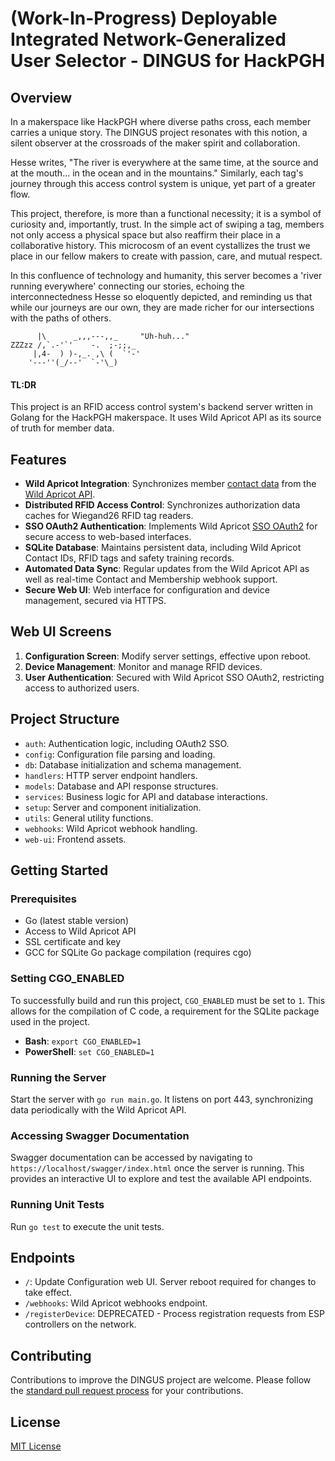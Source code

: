 
# (Work-In-Progress) Deployable Integrated Network-Generalized User Selector - DINGUS for HackPGH

## Overview

In a makerspace like HackPGH where diverse paths cross, each member carries a unique story. The DINGUS project resonates with this notion, a silent observer at the crossroads of the maker spirit and collaboration.

Hesse writes, "The river is everywhere at the same time, at the source and at the mouth... in the ocean and in the mountains." Similarly, each tag's journey through this access control system is unique, yet part of a greater flow.

This project, therefore, is more than a functional necessity; it is a symbol of curiosity and, importantly, trust. In the simple act of swiping a tag, members not only access a physical space but also reaffirm their place in a collaborative history. This microcosm of an event cystallizes the trust we place in our fellow makers to create with passion, care, and mutual respect.

In this confluence of technology and humanity, this server becomes a 'river running everywhere' connecting our stories, echoing the interconnectedness Hesse so eloquently depicted, and reminding us that while our journeys are our own, they are made richer for our intersections with the paths of others.
```
      |\      _,,,---,,_     "Uh-huh..."
ZZZzz /,`.-'`'    -.  ;-;;,_
     |,4-  ) )-,_. ,\ (  `'-'
    '---''(_/--'  `-'\_)  
```
#### TL:DR
This project is an RFID access control system's backend server written in Golang for the HackPGH makerspace. It uses Wild Apricot API as its source of truth for member data. 

## Features

-   **Wild Apricot Integration**: Synchronizes member [contact data](https://app.swaggerhub.com/apis-docs/WildApricot/wild-apricot_api_for_non_administrative_access/7.15.0#/Contacts/get_accounts__accountId__contacts) from the [Wild Apricot API](https://gethelp.wildapricot.com/en/articles/182-using-wildapricot-s-api).
-   **Distributed RFID Access Control**: Synchronizes authorization data caches for Wiegand26 RFID tag readers.
-   **SSO OAuth2 Authentication**: Implements Wild Apricot [SSO OAuth2](https://gethelp.wildapricot.com/en/articles/200-single-sign-on-service-sso#overview) for secure access to web-based interfaces.
-   **SQLite Database**: Maintains persistent data, including Wild Apricot Contact IDs, RFID tags and safety training records.
-   **Automated Data Sync**: Regular updates from the Wild Apricot API as well as real-time Contact and Membership webhook support.
-   **Secure Web UI**: Web interface for configuration and device management, secured via HTTPS.

## Web UI Screens

1.  **Configuration Screen**: Modify server settings, effective upon reboot.
2.  **Device Management**: Monitor and manage RFID devices.
3.  **User Authentication**: Secured with Wild Apricot SSO OAuth2, restricting access to authorized users.

## Project Structure

-   `auth`: Authentication logic, including OAuth2 SSO.
-   `config`: Configuration file parsing and loading.
-   `db`: Database initialization and schema management.
-   `handlers`: HTTP server endpoint handlers.
-   `models`: Database and API response structures.
-   `services`: Business logic for API and database interactions.
-   `setup`: Server and component initialization.
-   `utils`: General utility functions.
-   `webhooks`: Wild Apricot webhook handling.
-   `web-ui`: Frontend assets.

## Getting Started

### Prerequisites

-   Go (latest stable version)
-   Access to Wild Apricot API
-   SSL certificate and key
-   GCC for SQLite Go package compilation (requires cgo)

### Setting CGO_ENABLED

To successfully build and run this project, `CGO_ENABLED` must be set to `1`. This allows for the compilation of C code, a requirement for the SQLite package used in the project.

-   **Bash**: `export CGO_ENABLED=1`
-   **PowerShell**: `set CGO_ENABLED=1`

### Running the Server

Start the server with `go run main.go`. It listens on port 443, synchronizing data periodically with the Wild Apricot API.

### Accessing Swagger Documentation

Swagger documentation can be accessed by navigating to `https://localhost/swagger/index.html` once the server is running. This provides an interactive UI to explore and test the available API endpoints.

### Running Unit Tests

Run `go test` to execute the unit tests.

## Endpoints

-   `/`: Update Configuration web UI. Server reboot required for changes to take effect.
-   `/webhooks`: Wild Apricot webhooks endpoint.
-   `/registerDevice`: DEPRECATED - Process registration requests from ESP controllers on the network.

## Contributing

Contributions to improve the DINGUS project are welcome. Please follow the [standard pull request process](CONTRIBUTING.md) for your contributions.

## License

[MIT License](LICENSE)
